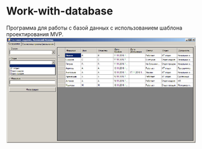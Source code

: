 # Work-with-database
Программа для работы с базой данных с использованием шаблона проектирования MVP. 
![alt text](https://github.com/dark32167/Work-with-database/blob/master/img.png)
